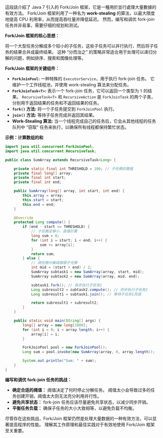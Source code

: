 這段話介紹了 Java 7 引入的 Fork/Join 框架，它是一種用於並行處理大量數據的有效方法。  Fork/Join 框架利用了一种名为 **work-stealing** 的算法，以最大限度地提高 CPU 利用率，从而提高吞吐量并降低延迟。  然而，编写和调优 fork-join 任务并非易事，需要仔细的规划和测试。

**Fork/Join 框架的核心思想：**

将一个大型任务分解成多个较小的子任务，这些子任务可以并行执行，然后将子任务的结果合并成最终结果。  这种 “分而治之” 的策略非常适合用于处理可以递归分解的问题，例如排序、搜索和图像处理等。

**Fork/Join 框架的关键组件：**

* **`ForkJoinPool`:**  一种特殊的 `ExecutorService`，用于执行 fork-join 任务。  它维护一个工作线程池，并使用 work-stealing 算法来分配任务。
* **`ForkJoinTask<T>`:**  表示一个 fork-join 任务，它可以返回一个类型为 `T` 的结果。  `RecursiveTask<T>` 和 `RecursiveAction` 是 `ForkJoinTask` 的两个子类，分别用于返回结果的任务和不返回结果的任务。
* **`fork()` 方法:**  将一个子任务提交到 `ForkJoinPool` 执行。
* **`join()` 方法:**  等待子任务完成并返回其结果。
* **Work-Stealing 算法:**  当一个线程完成自己的任务后，它会从其他线程的任务队列中 “窃取” 任务来执行，以确保所有线程都保持繁忙状态。


**示例：计算数组的和**

```java
import java.util.concurrent.ForkJoinPool;
import java.util.concurrent.RecursiveTask;

public class SumArray extends RecursiveTask<Long> {

    private static final int THRESHOLD = 100; // 子任務的閾值
    private final long[] array;
    private final int start;
    private final int end;

    public SumArray(long[] array, int start, int end) {
        this.array = array;
        this.start = start;
        this.end = end;
    }

    @Override
    protected Long compute() {
        if (end - start <= THRESHOLD) {
            // 子任務足够小，直接計算
            long sum = 0;
            for (int i = start; i < end; i++) {
                sum += array[i];
            }
            return sum;
        } else {
            // 將任務分解成兩個子任務
            int mid = (start + end) / 2;
            SumArray subtask1 = new SumArray(array, start, mid);
            SumArray subtask2 = new SumArray(array, mid, end);

            subtask1.fork(); // 异步执行子任务1
            Long subresult2 = subtask2.compute(); // 同步执行子任务2
            Long subresult1 = subtask1.join(); // 等待子任务1完成

            return subresult1 + subresult2;
        }
    }

    public static void main(String[] args) {
        long[] array = new long[1000];
        for (int i = 0; i < array.length; i++) {
            array[i] = i;
        }

        ForkJoinPool pool = new ForkJoinPool();
        Long sum = pool.invoke(new SumArray(array, 0, array.length));

        System.out.println("Sum: " + sum);
    }
}
```


**编写和调优 fork-join 任务的挑战：**

* **确定合适的阈值：**  阈值决定了何时停止分解任务。  阈值太小会导致过多的任务创建开销，阈值太大则无法充分利用并行性。
* **避免共享状态：**  fork-join 任务应该尽量避免共享状态，以减少同步开销。
* **平衡任务负载：**  确保子任务的大小大致相等，以避免负载不均衡。


尽管存在这些挑战，Fork/Join 框架仍然是处理大量数据的一种有效方法，可以显著提高程序的性能。  理解其工作原理和最佳实践对于有效地使用 Fork/Join 框架至关重要。
